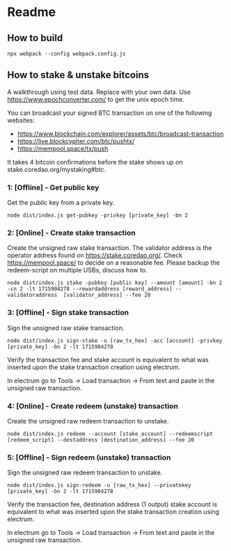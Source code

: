 # Readme

## How to build

```
npx webpack --config webpack.config.js
```

## How to stake & unstake bitcoins

A walkthrough using test data. Replace with your own data. Use https://www.epochconverter.com/ to get the unix epoch time.

You can broadcast your signed BTC transaction on one of the following websites:
- https://www.blockchain.com/explorer/assets/btc/broadcast-transaction
- https://live.blockcypher.com/btc/pushtx/
- https://mempool.space/tx/push

It takes 4 bitcoin confirmations before the stake shows up on stake.coredao.org/mystaking#btc.

### 1: [Offline] - Get public key
Get the public key from a private key.
```
node dist/index.js get-pubkey -privkey [private_key] -bn 2
````

### 2: [Online] - Create stake transaction
Create the unsigned raw stake transaction. The validator address is the operator address found on https://stake.coredao.org/. Check https://mempool.space/ to decide on a reasonable fee. Please backup the redeem-script on multiple USBs, discuss how to.
```
node dist/index.js stake -pubkey [public key] --amount [amount] -bn 2 -cn 2 -lt 1715904278 --rewardaddress [reward_address] --validatoraddress  [validator_address] --fee 20
```

### 3: [Offline] - Sign stake transaction
Sign the unsigned raw stake transaction.
```
node dist/index.js sign-stake -u [raw_tx_hex] -acc [account] -privkey [private_key] -bn 2 -lt 1715904278
```

Verify the transaction fee and stake account is equivalent to what was inserted upon the stake transaction creation using electrum.

In electrum go to Tools -> Load transaction -> From text and paste in the unsigned raw transaction.

### 4: [Online] - Create redeem (unstake) transaction
Create the unsigned raw redeem transaction to unstake.
```
node dist/index.js redeem --account [stake_account] --redeemscript [redeem_script] --destaddress [destination_address] --fee 20
```

### 5: [Offline] - Sign redeem (unstake) transaction
Sign the unsigned raw redeem transaction to unstake.
```
node dist/index.js sign-redeem -u [raw_tx_hex] --privatekey [private_key] -bn 2 -lt 1715904278
```

Verify the transaction fee, destination address (1 output) stake account is equivalent to what was inserted upon the stake transaction creation using electrum.

In electrum go to Tools -> Load transaction -> From text and paste in the unsigned raw transaction.
